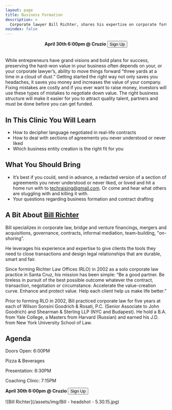 ```yaml
---
layout: page
title: Business Formation
description: >
  Corporate lawyer Bill Richter, shares his expertise on corporate formations, M&A, and day-to-day matters.
noindex: false
---
```

<center>
<b>April 30th 6:00pm @ Cruzio   </b><button class="myButton" value ="Sign Up" type="button" onclick="window.location.href='https://www.eventbrite.com/e/business-formation-with-bill-richter-tickets-59297164415'">Sign Up</button>
</center>
<br>

While entrepreneurs have grand visions and bold plans for success, preserving the hard-won value in
your business often depends on your, or your corporate lawyer’s, ability to move things forward
“three yards at a time in a cloud of dust.” Getting started the right way not only saves you headaches,
it saves you money and increases the value of your company. Fixing mistakes are costly and if you ever
want to raise money, investors will use these types of mistakes to negotiate down value. The right
business structure will make it easier for you to attract quality talent, partners and must be done
before you can get funded.

## In This Clinic You Will Learn

- How to decipher language negotiated in real-life contracts
- How to deal with sections of agreements you never understood or never liked
- Which business entity creation is the right fit for you


## What You Should Bring

- It’s best if you could, send in advance, a redacted version of a section of agreements you never understood or never liked, or loved and hit a home run with to techraising@gmail.com. Or come and hear what others are stuggling with and killing it with.
- Your questions regarding business formation and contract drafting

## A Bit About [Bill Richter](https://www.linkedin.com/in/richterlaw/)

Bill specializes in corporate law, bridge and venture financings, mergers and acquisitions, governance, contracts, informal mediation, team-building, "on-shoring”.

He leverages his experience and expertise to give clients the tools they need to close transactions and design legal relationships that are durable, smart and fair.

Since forming Richter Law Offices (RLO) in 2002 as a solo corporate law practice in Santa Cruz, his mission has been simple: “Be a good partner. Be tireless in pursuit of the best possible outcome whatever the contract, transaction, negotiation or circumstance. Accelerate the value-creation curve. Enhance and protect value. Help each client help us make life better.”

Prior to forming RLO in 2002, Bill practiced corporate law for five years at each of Wilson Sonsini Goodrich & Rosati, P.C. (Senior Associate to John Goodrich) and Shearman & Sterling LLP (NYC and Budapest). He hold a B.A. from Yale College, a Masters from Harvard (Russian) and earned his J.D. from New York University School of Law.

## Agenda

Doors Open: 6:00PM

Pizza & Beverages

Presentation: 6:30PM

Coaching Clinic: 7:15PM

<b>April 30th 6:00pm @ Cruzio   </b><button class="myButton" value ="Sign Up" type="button" onclick="window.location.href='https://www.eventbrite.com/e/business-formation-with-bill-richter-tickets-59297164415'">Sign Up</button>
<br>

![Bill Richter](/assets/img/Bill - headshot - 5.30.15.jpg)

